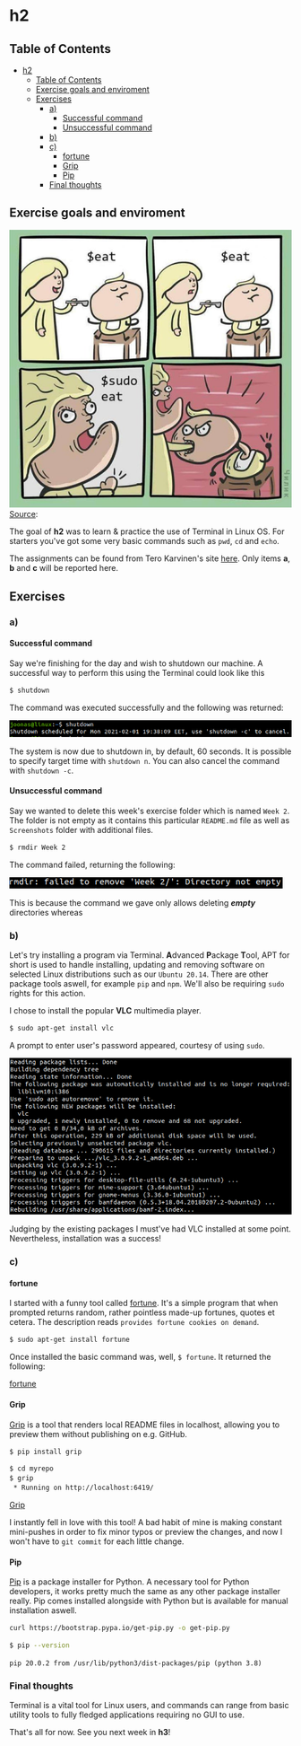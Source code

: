 # h2

## Table of Contents

- [h2](#h2)
  - [Table of Contents](#table-of-contents)
  - [Exercise goals and enviroment](#exercise-goals-and-enviroment)
  - [Exercises](#exercises)
    - [a)](#a)
      - [Successful command](#successful-command)
      - [Unsuccessful command](#unsuccessful-command)
    - [b)](#b)
    - [c)](#c)
      - [fortune](#fortune)
      - [Grip](#grip)
      - [Pip](#pip)
    - [Final thoughts](#final-thoughts)

## Exercise goals and enviroment

![Sudo](Screenshots/Sudo.jpg)
[Source](https://www.reddit.com/r/ProgrammerHumor/comments/93t8ie/linux_irl/):

The goal of **h2** was to learn & practice the use of Terminal in Linux OS. For starters you've got some very basic commands such as ```pwd```, ```cd``` and ```echo```.

The assignments can be found from Tero Karvinen's site [here](https://terokarvinen.com/2020/linux-palvelimet-2021-alkukevat-kurssi-ict4tn021-3014/#h2). Only items **a**, **b** and **c** will be reported here.

## Exercises

### a)
#### Successful command

Say we're finishing for the day and wish to shutdown our machine. A successful way to perform this using the Terminal could look like this
```bash
$ shutdown
```
The command was executed successfully and the following was returned:

![Shutdown confirmation](Screenshots/terminal_shutdown.png)

The system is now due to shutdown in, by default, 60 seconds. It is possible to specify target time with ```shutdown n```. You can also cancel the command with ```shutdown -c```.

#### Unsuccessful command

Say we wanted to delete this week's exercise folder which is named `Week 2`. The folder is not empty as it contains this particular `README.md` file as well as `Screenshots` folder with additional files.

```bash
$ rmdir Week 2
```

The command failed, returning the following:

![Rmdir failed](Screenshots/rmdir_unsuccessful.png)

This is because the command we gave only allows deleting ***empty*** directories whereas 

### b)

Let's try installing a program via Terminal. **A**dvanced **P**ackage **T**ool, APT for short is used to handle installing, updating and removing software on selected Linux distributions such as our `Ubuntu 20.14`. There are other package tools aswell, for example `pip` and `npm`. We'll also be requiring `sudo` rights for this action.

I chose to install the popular **VLC** multimedia player.

```bash
$ sudo apt-get install vlc
```

A prompt to enter user's password appeared, courtesy of using `sudo`.

![VLC Terminal](Screenshots/vlc_terminal.png)

Judging by the existing packages I must've had VLC installed at some point. Nevertheless, installation was a success!

### c)

#### fortune

I started with a funny tool called [fortune](https://wiki.archlinux.org/index.php/Fortune). It's a simple program that when prompted returns random, rather pointless made-up fortunes, quotes et cetera. The description reads `provides fortune cookies on demand`.

```bash
$ sudo apt-get install fortune
```

Once installed the basic command was, well, ```$ fortune```. It returned the following:

[fortune](Screenshots/fortune.png)

#### Grip

[Grip](https://github.com/joeyespo/grip) is a tool that renders local README files in localhost, allowing you to preview them without publishing on e.g. GitHub.

```bash
$ pip install grip
```
```bash
$ cd myrepo
$ grip
 * Running on http://localhost:6419/
 ```
[Grip](Screenshots/grip.png)

I instantly fell in love with this tool! A bad habit of mine is making constant mini-pushes in order to fix minor typos or preview the changes, and now I won't have to `git commit` for each little change.

#### Pip

[Pip](https://pypi.org/project/pip/) is a package installer for Python. A necessary tool for Python developers, it works pretty much the same as any other package installer really. Pip comes installed alongside with Python but is available for manual installation aswell.

```bash
curl https://bootstrap.pypa.io/get-pip.py -o get-pip.py
```

```bash
$ pip --version
```
```pip 20.0.2 from /usr/lib/python3/dist-packages/pip (python 3.8)```

### Final thoughts

Terminal is a vital tool for Linux users, and commands can range from basic utility tools to fully fledged applications requiring no GUI to use.

That's all for now. See you next week in **h3**!



